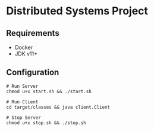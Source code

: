 # Distributed Systems Project

## Requirements 
- Docker
- JDK v11+

## Configuration
```shell script
# Run Server
chmod u+x start.sh && ./start.sh

# Run Client
cd target/classes && java client.Client

# Stop Server
chmod u+x stop.sh && ./stop.sh
```